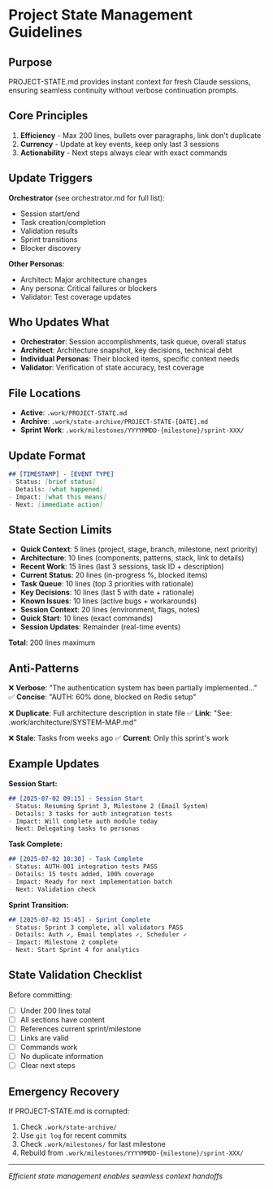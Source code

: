 # Project State Management Guidelines

## Purpose
PROJECT-STATE.md provides instant context for fresh Claude sessions, ensuring seamless continuity without verbose continuation prompts.

## Core Principles

1. **Efficiency** - Max 200 lines, bullets over paragraphs, link don't duplicate
2. **Currency** - Update at key events, keep only last 3 sessions
3. **Actionability** - Next steps always clear with exact commands

## Update Triggers

**Orchestrator** (see orchestrator.md for full list):
- Session start/end
- Task creation/completion  
- Validation results
- Sprint transitions
- Blocker discovery

**Other Personas**:
- Architect: Major architecture changes
- Any persona: Critical failures or blockers
- Validator: Test coverage updates

## Who Updates What

- **Orchestrator**: Session accomplishments, task queue, overall status
- **Architect**: Architecture snapshot, key decisions, technical debt
- **Individual Personas**: Their blocked items, specific context needs
- **Validator**: Verification of state accuracy, test coverage

## File Locations

- **Active**: `.work/PROJECT-STATE.md`
- **Archive**: `.work/state-archive/PROJECT-STATE-[DATE].md`
- **Sprint Work**: `.work/milestones/YYYYMMDD-{milestone}/sprint-XXX/`

## Update Format

```markdown
## [TIMESTAMP] - [EVENT TYPE]
- Status: [brief status]
- Details: [what happened]
- Impact: [what this means]
- Next: [immediate action]
```

## State Section Limits

- **Quick Context**: 5 lines (project, stage, branch, milestone, next priority)
- **Architecture**: 10 lines (components, patterns, stack, link to details)
- **Recent Work**: 15 lines (last 3 sessions, task ID + description)
- **Current Status**: 20 lines (in-progress %, blocked items)
- **Task Queue**: 10 lines (top 3 priorities with rationale)
- **Key Decisions**: 10 lines (last 5 with date + rationale)
- **Known Issues**: 10 lines (active bugs + workarounds)
- **Session Context**: 20 lines (environment, flags, notes)
- **Quick Start**: 10 lines (exact commands)
- **Session Updates**: Remainder (real-time events)

**Total**: 200 lines maximum

## Anti-Patterns

❌ **Verbose**: "The authentication system has been partially implemented..."
✅ **Concise**: "AUTH: 60% done, blocked on Redis setup"

❌ **Duplicate**: Full architecture description in state file
✅ **Link**: "See: .work/architecture/SYSTEM-MAP.md"

❌ **Stale**: Tasks from weeks ago
✅ **Current**: Only this sprint's work

## Example Updates

**Session Start:**
```markdown
## [2025-07-02 09:15] - Session Start
- Status: Resuming Sprint 3, Milestone 2 (Email System)
- Details: 3 tasks for auth integration tests
- Impact: Will complete auth module today
- Next: Delegating tasks to personas
```

**Task Complete:**
```markdown
## [2025-07-02 10:30] - Task Complete
- Status: AUTH-001 integration tests PASS
- Details: 15 tests added, 100% coverage
- Impact: Ready for next implementation batch
- Next: Validation check
```

**Sprint Transition:**
```markdown
## [2025-07-02 15:45] - Sprint Complete  
- Status: Sprint 3 complete, all validators PASS
- Details: Auth ✓, Email templates ✓, Scheduler ✓
- Impact: Milestone 2 complete
- Next: Start Sprint 4 for analytics
```

## State Validation Checklist

Before committing:
- [ ] Under 200 lines total
- [ ] All sections have content
- [ ] References current sprint/milestone
- [ ] Links are valid
- [ ] Commands work
- [ ] No duplicate information
- [ ] Clear next steps

## Emergency Recovery

If PROJECT-STATE.md is corrupted:
1. Check `.work/state-archive/`
2. Use `git log` for recent commits
3. Check `.work/milestones/` for last milestone
4. Rebuild from `.work/milestones/YYYYMMDD-{milestone}/sprint-XXX/`

---
*Efficient state management enables seamless context handoffs*